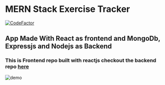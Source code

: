 # MERN Stack Exercise Tracker

[![CodeFactor](https://www.codefactor.io/repository/github/gokul1630/mern-stack-exercise-tracker/badge)](https://www.codefactor.io/repository/github/gokul1630/mern-stack-exercise-tracker)

## App Made With React as frontend and MongoDb, Expressjs and Nodejs as Backend

### This is Frontend repo built with reactjs checkout the backend repo [here](https://github.com/gokul1630/mern-stack-exercise-tracker-backend)

![demo](https://media.giphy.com/media/lPfkdTMiYmZ2Vx4j5x/giphy.gif)
